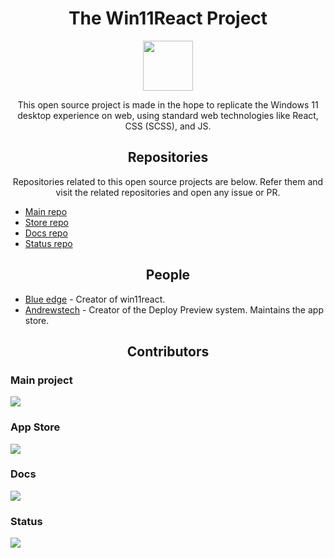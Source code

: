 <h1 align="center">The Win11React Project</h1>
<p align="center">
<img src="https://user-images.githubusercontent.com/91379432/164983291-5619d3ae-31da-4bc4-920a-823daf854fe8.png" height="80" width="80">
</p>
<p align="center">This open source project is made in the hope to replicate the Windows 11 desktop experience on web, using standard web technologies like React, CSS (SCSS), and JS.</p>

<h2 align="center">Repositories</h2>
<p align="center">Repositories related to this open source projects are below. Refer them and visit the related repositories and open any issue or PR.</p>

- [Main repo](https://github.com/blueedgetechno/win11React)
- [Store repo](https://github.com/win11react/store)
- [Docs repo](https://github.com/win11react/docs)
- [Status repo](https://github.com/win11react/status)

<h2 align="center">People</h2>

- [Blue edge](https://github.com/blueedgetechno/) - Creator of win11react.
- [Andrewstech](https://github.com/andrewstech/) - Creator of the Deploy Preview system. Maintains the app store.

<h2 align="center">Contributors</h2>

### Main project

<a href="https://github.com/blueedgetechno/win11React/graphs/contributors">
  <img src="https://contrib.rocks/image?repo=blueedgetechno/win11React" />
</a>

### App Store

<a href="https://github.com/win11react/store/graphs/contributors">
  <img src="https://contrib.rocks/image?repo=win11react/store" />
</a>

### Docs

<a href="https://github.com/win11react/docs/graphs/contributors">
  <img src="https://contrib.rocks/image?repo=win11react/docs" />
</a>

### Status

<a href="https://github.com/win11react/status/graphs/contributors">
  <img src="https://contrib.rocks/image?repo=win11react/status" />
</a>

